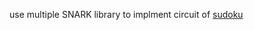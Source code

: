 use multiple SNARK library to implment circuit of [sudoku](https://vivianblog.hashnode.dev/how-to-create-a-zero-knowledge-dapp-from-zero-to-production#heading-1-create-the-circuit) 